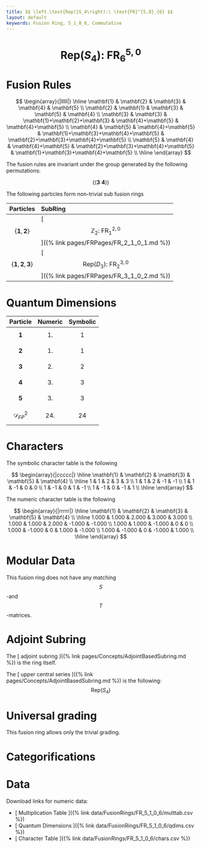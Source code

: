 ```yaml
---
title: $$ \left.\text{Rep(}S_4\right):\ \text{FR}^{5,0}_{6} $$
layout: default
keywords: Fusion Ring, 5_1_0_6, Commutative
---
```

# $$ \left.\text{Rep(}S_4\right):\ \text{FR}^{5,0}_{6} $$


# Fusion Rules

$$
\begin{array}{|lllll|}
\hline
 \mathbf{1} & \mathbf{2} & \mathbf{3} & \mathbf{4} & \mathbf{5} \\
 \mathbf{2} & \mathbf{1} & \mathbf{3} & \mathbf{5} & \mathbf{4} \\
 \mathbf{3} & \mathbf{3} & \mathbf{1}+\mathbf{2}+\mathbf{3} & \mathbf{4}+\mathbf{5} & \mathbf{4}+\mathbf{5} \\
 \mathbf{4} & \mathbf{5} & \mathbf{4}+\mathbf{5} & \mathbf{1}+\mathbf{3}+\mathbf{4}+\mathbf{5} & \mathbf{2}+\mathbf{3}+\mathbf{4}+\mathbf{5} \\
 \mathbf{5} & \mathbf{4} & \mathbf{4}+\mathbf{5} & \mathbf{2}+\mathbf{3}+\mathbf{4}+\mathbf{5} & \mathbf{1}+\mathbf{3}+\mathbf{4}+\mathbf{5} \\
\hline
\end{array}
$$


The fusion rules are invariant under the group generated by the following permutations:

$$ \left\{(\mathbf{3} \ \mathbf{4})\right\} $$


The following particles form non-trivial sub fusion rings

| Particles | SubRing |
| :------ | :------ |
| $$ \{\mathbf{1},\mathbf{2}\} $$ | [ $$ \mathbb{Z}_2:\ \text{FR}^{2,0}_{1} $$ ]({% link pages/FRPages/FR_2_1_0_1.md %}) |
| $$ \{\mathbf{1},\mathbf{2},\mathbf{3}\} $$ | [ $$ \left.\text{Rep(}D_3\right):\ \text{FR}^{3,0}_{2} $$ ]({% link pages/FRPages/FR_3_1_0_2.md %}) |


# Quantum Dimensions

| Particle | Numeric | Symbolic |
| :------ | :------ | :------ |
| $$ \mathbf{1} $$ | $$ 1. $$ | $$ 1 $$ |
| $$ \mathbf{2} $$ | $$ 1. $$ | $$ 1 $$ |
| $$ \mathbf{3} $$ | $$ 2. $$ | $$ 2 $$ |
| $$ \mathbf{4} $$ | $$ 3. $$ | $$ 3 $$ |
| $$ \mathbf{5} $$ | $$ 3. $$ | $$ 3 $$ |
| $$ \mathcal{D}_{FP}^2 $$ | $$ 24. $$ | $$ 24 $$ |

# Characters

The symbolic character table is the following

$$
\begin{array}{|ccccc|}
\hline
 \mathbf{1} & \mathbf{2} & \mathbf{3} & \mathbf{5} & \mathbf{4} \\
\hline
 1 & 1 & 2 & 3 & 3 \\
 1 & 1 & 2 & -1 & -1 \\
 1 & 1 & -1 & 0 & 0 \\
 1 & -1 & 0 & 1 & -1 \\
 1 & -1 & 0 & -1 & 1 \\
\hline
\end{array}
$$

The numeric character table is the following

$$
\begin{array}{|rrrrr|}
\hline
 \mathbf{1} & \mathbf{2} & \mathbf{3} & \mathbf{5} & \mathbf{4} \\
\hline
 1.000 & 1.000 & 2.000 & 3.000 & 3.000 \\
 1.000 & 1.000 & 2.000 & -1.000 & -1.000 \\
 1.000 & 1.000 & -1.000 & 0 & 0 \\
 1.000 & -1.000 & 0 & 1.000 & -1.000 \\
 1.000 & -1.000 & 0 & -1.000 & 1.000 \\
\hline
\end{array}
$$

# Modular Data

This fusion ring does not have any matching $$ S $$-and $$ T $$-matrices.

# Adjoint Subring

The [ adjoint subring ]({% link pages/Concepts/AdjointBasedSubring.md %}) is the ring itself.

The [ upper central series ]({% link pages/Concepts/AdjointBasedSubring.md %}) is the following:
$$ \left.\text{Rep(}S_4\right) $$

# Universal grading

This fusion ring allows only the trivial grading.

# Categorifications



# Data

Download links for numeric data:

* [ Multiplication Table ]({% link data/FusionRings/FR_5_1_0_6/multtab.csv %})
* [ Quantum Dimensions ]({% link data/FusionRings/FR_5_1_0_6/qdims.csv %})
* [ Character Table ]({% link data/FusionRings/FR_5_1_0_6/chars.csv %})